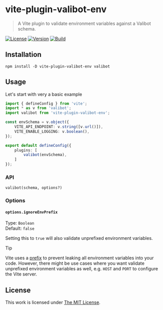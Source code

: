 # vite-plugin-valibot-env

> A Vite plugin to validate environment variables against a Valibot schema.

[![License](https://img.shields.io/github/license/idleberg/vite-plugin-valibot-env?color=blue&style=for-the-badge)](https://github.com/idleberg/vite-plugin-valibot-env/blob/main/LICENSE)
[![Version](https://img.shields.io/npm/v/vite-plugin-valibot-env?style=for-the-badge)](https://www.npmjs.org/package/vite-plugin-valibot-env)
[![Build](https://img.shields.io/github/actions/workflow/status/idleberg/vite-plugin-valibot-env/node.yml?style=for-the-badge)](https://github.com/idleberg/vite-plugin-valibot-env/actions)

## Installation

`npm install -D vite-plugin-valibot-env valibot`

## Usage

Let's start with very a basic example

```ts
import { defineConfig } from 'vite';
import * as v from 'valibot';
import valibot from 'vite-plugin-valibot-env';

const envSchema = v.object({
	VITE_API_ENDPOINT: v.string([v.url()]),
	VITE_ENABLE_LOGGING: v.boolean(),
});

export default defineConfig({
	plugins: [
		valibot(envSchema),
	]
});
```

### API

`valibot(schema, options?)`

### Options

#### `options.ignoreEnvPrefix`

Type: `Boolean`  
Default: `false`  

Setting this to `true` will also validate unprefixed environment variables.

> [!TIP]
> Vite uses a [prefix](https://vitejs.dev/config/shared-options.html#envprefix) to prevent leaking all environment variables into your code. However, there might be use cases where you want validate unprefixed environment variables as well, e.g. `HOST` and `PORT` to configure the Vite server.

## License

This work is licensed under [The MIT License](LICENSE).
